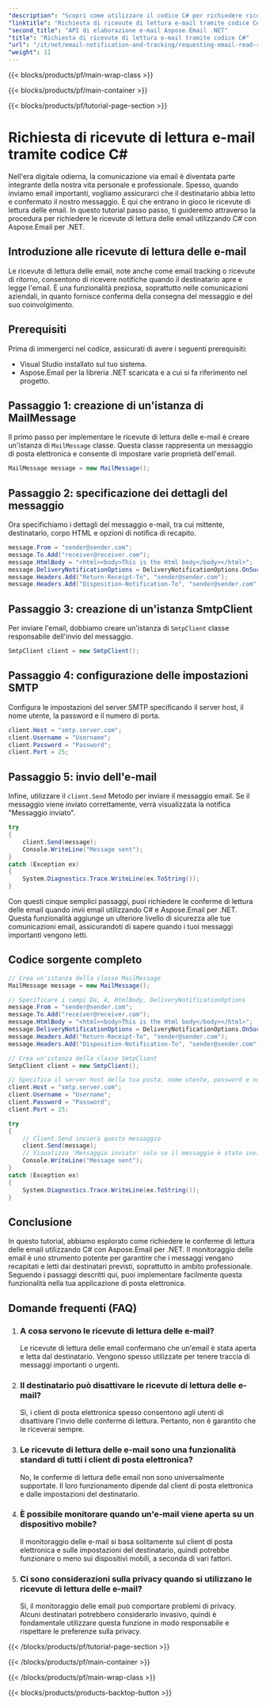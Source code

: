 ```yaml
---
"description": "Scopri come utilizzare il codice C# per richiedere ricevute di lettura delle e-mail tramite Aspose.Email per .NET, migliorando il monitoraggio delle comunicazioni."
"linktitle": "Richiesta di ricevute di lettura e-mail tramite codice C#"
"second_title": "API di elaborazione e-mail Aspose.Email .NET"
"title": "Richiesta di ricevute di lettura e-mail tramite codice C#"
"url": "/it/net/email-notification-and-tracking/requesting-email-read-receipts-using-csharp-code/"
"weight": 11
---
```


{{< blocks/products/pf/main-wrap-class >}}

{{< blocks/products/pf/main-container >}}

{{< blocks/products/pf/tutorial-page-section >}}

# Richiesta di ricevute di lettura e-mail tramite codice C#


Nell'era digitale odierna, la comunicazione via email è diventata parte integrante della nostra vita personale e professionale. Spesso, quando inviamo email importanti, vogliamo assicurarci che il destinatario abbia letto e confermato il nostro messaggio. È qui che entrano in gioco le ricevute di lettura delle email. In questo tutorial passo passo, ti guideremo attraverso la procedura per richiedere le ricevute di lettura delle email utilizzando C# con Aspose.Email per .NET.

## Introduzione alle ricevute di lettura delle e-mail

Le ricevute di lettura delle email, note anche come email tracking o ricevute di ritorno, consentono di ricevere notifiche quando il destinatario apre e legge l'email. È una funzionalità preziosa, soprattutto nelle comunicazioni aziendali, in quanto fornisce conferma della consegna del messaggio e del suo coinvolgimento.

## Prerequisiti

Prima di immergerci nel codice, assicurati di avere i seguenti prerequisiti:

- Visual Studio installato sul tuo sistema.
- Aspose.Email per la libreria .NET scaricata e a cui si fa riferimento nel progetto.

## Passaggio 1: creazione di un'istanza di MailMessage

Il primo passo per implementare le ricevute di lettura delle e-mail è creare un'istanza di `MailMessage` classe. Questa classe rappresenta un messaggio di posta elettronica e consente di impostare varie proprietà dell'email.

```csharp
MailMessage message = new MailMessage();
```

## Passaggio 2: specificazione dei dettagli del messaggio

Ora specifichiamo i dettagli del messaggio e-mail, tra cui mittente, destinatario, corpo HTML e opzioni di notifica di recapito.

```csharp
message.From = "sender@sender.com";
message.To.Add("receiver@receiver.com");
message.HtmlBody = "<html><body>This is the Html body</body></html>";
message.DeliveryNotificationOptions = DeliveryNotificationOptions.OnSuccess;
message.Headers.Add("Return-Receipt-To", "sender@sender.com");
message.Headers.Add("Disposition-Notification-To", "sender@sender.com");
```

## Passaggio 3: creazione di un'istanza SmtpClient

Per inviare l'email, dobbiamo creare un'istanza di `SmtpClient` classe responsabile dell'invio del messaggio.

```csharp
SmtpClient client = new SmtpClient();
```

## Passaggio 4: configurazione delle impostazioni SMTP

Configura le impostazioni del server SMTP specificando il server host, il nome utente, la password e il numero di porta.

```csharp
client.Host = "smtp.server.com";
client.Username = "Username";
client.Password = "Password";
client.Port = 25;
```

## Passaggio 5: invio dell'e-mail

Infine, utilizzare il `client.Send` Metodo per inviare il messaggio email. Se il messaggio viene inviato correttamente, verrà visualizzata la notifica "Messaggio inviato".

```csharp
try
{
    client.Send(message);
    Console.WriteLine("Message sent");
}
catch (Exception ex)
{
    System.Diagnostics.Trace.WriteLine(ex.ToString());
}
```

Con questi cinque semplici passaggi, puoi richiedere le conferme di lettura delle email quando invii email utilizzando C# e Aspose.Email per .NET. Questa funzionalità aggiunge un ulteriore livello di sicurezza alle tue comunicazioni email, assicurandoti di sapere quando i tuoi messaggi importanti vengono letti.

## Codice sorgente completo
```csharp
// Crea un'istanza della classe MailMessage
MailMessage message = new MailMessage();

// Specificare i campi Da, A, HtmlBody, DeliveryNotificationOptions
message.From = "sender@sender.com";
message.To.Add("receiver@receiver.com");
message.HtmlBody = "<html><body>This is the Html body</body></html>";
message.DeliveryNotificationOptions = DeliveryNotificationOptions.OnSuccess;
message.Headers.Add("Return-Receipt-To", "sender@sender.com");
message.Headers.Add("Disposition-Notification-To", "sender@sender.com");

// Crea un'istanza della classe SmtpClient
SmtpClient client = new SmtpClient();

// Specifica il server host della tua posta, nome utente, password e numero di porta
client.Host = "smtp.server.com";
client.Username = "Username";
client.Password = "Password";
client.Port = 25;

try
{
	// Client.Send invierà questo messaggio
	client.Send(message);
	// Visualizza 'Messaggio inviato' solo se il messaggio è stato inviato correttamente
	Console.WriteLine("Message sent");
}
catch (Exception ex)
{
	System.Diagnostics.Trace.WriteLine(ex.ToString());
}
```
## Conclusione

In questo tutorial, abbiamo esplorato come richiedere le conferme di lettura delle email utilizzando C# con Aspose.Email per .NET. Il monitoraggio delle email è uno strumento potente per garantire che i messaggi vengano recapitati e letti dai destinatari previsti, soprattutto in ambito professionale. Seguendo i passaggi descritti qui, puoi implementare facilmente questa funzionalità nella tua applicazione di posta elettronica.

## Domande frequenti (FAQ)

1. ### A cosa servono le ricevute di lettura delle e-mail?
   Le ricevute di lettura delle email confermano che un'email è stata aperta e letta dal destinatario. Vengono spesso utilizzate per tenere traccia di messaggi importanti o urgenti.

2. ### Il destinatario può disattivare le ricevute di lettura delle e-mail?
   Sì, i client di posta elettronica spesso consentono agli utenti di disattivare l'invio delle conferme di lettura. Pertanto, non è garantito che le riceverai sempre.

3. ### Le ricevute di lettura delle e-mail sono una funzionalità standard di tutti i client di posta elettronica?
   No, le conferme di lettura delle email non sono universalmente supportate. Il loro funzionamento dipende dal client di posta elettronica e dalle impostazioni del destinatario.

4. ### È possibile monitorare quando un'e-mail viene aperta su un dispositivo mobile?
   Il monitoraggio delle e-mail si basa solitamente sul client di posta elettronica e sulle impostazioni del destinatario, quindi potrebbe funzionare o meno sui dispositivi mobili, a seconda di vari fattori.

5. ### Ci sono considerazioni sulla privacy quando si utilizzano le ricevute di lettura delle e-mail?
   Sì, il monitoraggio delle email può comportare problemi di privacy. Alcuni destinatari potrebbero considerarlo invasivo, quindi è fondamentale utilizzare questa funzione in modo responsabile e rispettare le preferenze sulla privacy.

{{< /blocks/products/pf/tutorial-page-section >}}

{{< /blocks/products/pf/main-container >}}

{{< /blocks/products/pf/main-wrap-class >}}

{{< blocks/products/products-backtop-button >}}
